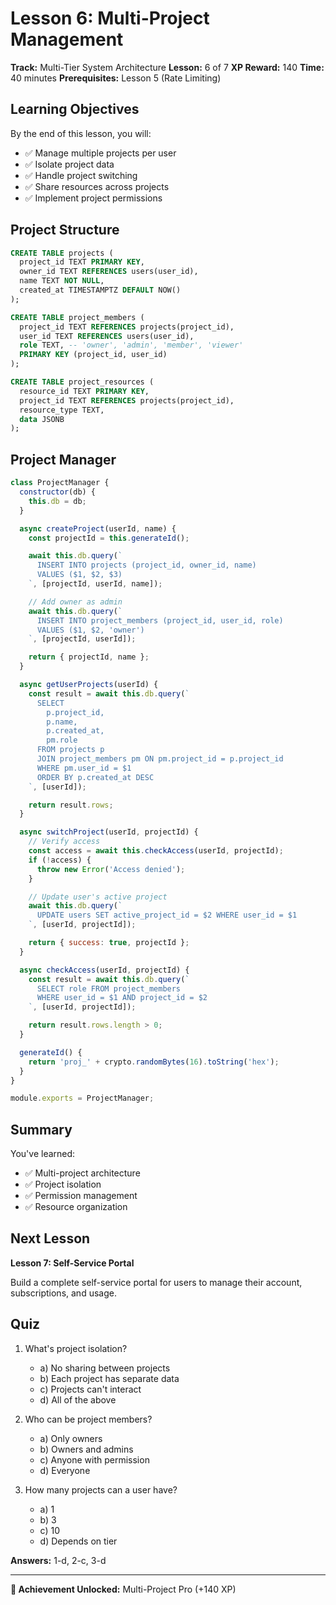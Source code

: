 # Lesson 6: Multi-Project Management

**Track:** Multi-Tier System Architecture
**Lesson:** 6 of 7
**XP Reward:** 140
**Time:** 40 minutes
**Prerequisites:** Lesson 5 (Rate Limiting)

## Learning Objectives

By the end of this lesson, you will:
- ✅ Manage multiple projects per user
- ✅ Isolate project data
- ✅ Handle project switching
- ✅ Share resources across projects
- ✅ Implement project permissions

## Project Structure

```sql
CREATE TABLE projects (
  project_id TEXT PRIMARY KEY,
  owner_id TEXT REFERENCES users(user_id),
  name TEXT NOT NULL,
  created_at TIMESTAMPTZ DEFAULT NOW()
);

CREATE TABLE project_members (
  project_id TEXT REFERENCES projects(project_id),
  user_id TEXT REFERENCES users(user_id),
  role TEXT, -- 'owner', 'admin', 'member', 'viewer'
  PRIMARY KEY (project_id, user_id)
);

CREATE TABLE project_resources (
  resource_id TEXT PRIMARY KEY,
  project_id TEXT REFERENCES projects(project_id),
  resource_type TEXT,
  data JSONB
);
```

## Project Manager

```javascript
class ProjectManager {
  constructor(db) {
    this.db = db;
  }

  async createProject(userId, name) {
    const projectId = this.generateId();

    await this.db.query(`
      INSERT INTO projects (project_id, owner_id, name)
      VALUES ($1, $2, $3)
    `, [projectId, userId, name]);

    // Add owner as admin
    await this.db.query(`
      INSERT INTO project_members (project_id, user_id, role)
      VALUES ($1, $2, 'owner')
    `, [projectId, userId]);

    return { projectId, name };
  }

  async getUserProjects(userId) {
    const result = await this.db.query(`
      SELECT
        p.project_id,
        p.name,
        p.created_at,
        pm.role
      FROM projects p
      JOIN project_members pm ON pm.project_id = p.project_id
      WHERE pm.user_id = $1
      ORDER BY p.created_at DESC
    `, [userId]);

    return result.rows;
  }

  async switchProject(userId, projectId) {
    // Verify access
    const access = await this.checkAccess(userId, projectId);
    if (!access) {
      throw new Error('Access denied');
    }

    // Update user's active project
    await this.db.query(`
      UPDATE users SET active_project_id = $2 WHERE user_id = $1
    `, [userId, projectId]);

    return { success: true, projectId };
  }

  async checkAccess(userId, projectId) {
    const result = await this.db.query(`
      SELECT role FROM project_members
      WHERE user_id = $1 AND project_id = $2
    `, [userId, projectId]);

    return result.rows.length > 0;
  }

  generateId() {
    return 'proj_' + crypto.randomBytes(16).toString('hex');
  }
}

module.exports = ProjectManager;
```

## Summary

You've learned:
- ✅ Multi-project architecture
- ✅ Project isolation
- ✅ Permission management
- ✅ Resource organization

## Next Lesson

**Lesson 7: Self-Service Portal**

Build a complete self-service portal for users to manage their account, subscriptions, and usage.

## Quiz

1. What's project isolation?
   - a) No sharing between projects
   - b) Each project has separate data
   - c) Projects can't interact
   - d) All of the above

2. Who can be project members?
   - a) Only owners
   - b) Owners and admins
   - c) Anyone with permission
   - d) Everyone

3. How many projects can a user have?
   - a) 1
   - b) 3
   - c) 10
   - d) Depends on tier

**Answers:** 1-d, 2-c, 3-d

---

**🎴 Achievement Unlocked:** Multi-Project Pro (+140 XP)
